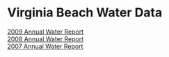# Virginia Beach Water Data  


[2009 Annual Water Report](http://web.archive.org/web/20100114111041/http://vbgov.com/file_source/dept/putility/Document/Business_Division/Water%20Quality%20Report/2009_WaterQualityReport_web.pdf)  
[2008 Annual Water Report](http://web.archive.org/web/20100201174056/http://vbgov.com/file_source/dept/putility/Document/Business_Division/Water%20Quality%20Report/2008_WQR_web.pdf)  
[2007 Annual Water Report](http://web.archive.org/web/20100201172453/http://vbgov.com/file_source/dept/putility/Document/Business_Division/Water%20Quality%20Report/2007_water_quality_report_web.pdf)  
